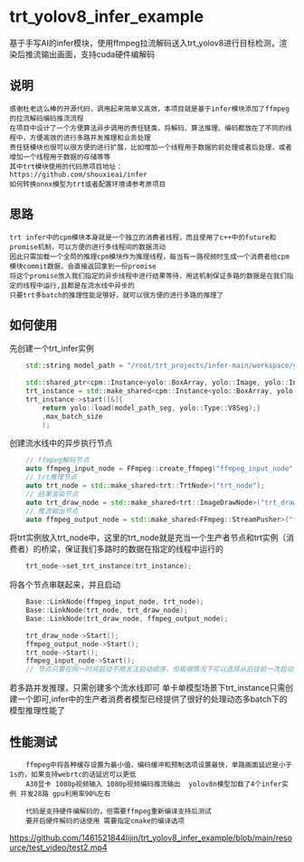 # trt_yolov8_infer_example
基于手写AI的infer模块，使用ffmpeg拉流解码送入trt_yolov8进行目标检测，渲染后推流输出画面，支持cuda硬件编解码

## 说明
    感谢杜老这么棒的开源代码，调用起来简单又高效，本项目就是基于infer模块添加了ffmpeg的拉流解码编码推流流程
    在项目中设计了一个方便算法异步调用的责任链类，将解码、算法推理、编码都放在了不同的线程中，方便高效的进行多路并发推理和业务处理
    责任链模块也很可以很方便的进行扩展，比如增加一个线程用于数据的前处理或者后处理，或者增加一个线程用于数据的存储等等
    其中trt模块使用的代码原项目地址：
    https://github.com/shouxieai/infer
    如何转换onnx模型为trt或者配置环境请参考原项目

## 思路
    trt infer中的cpm模块本身就是一个独立的消费者线程，而且使用了c++中的future和promise机制，可以方便的进行多线程间的数据流动
    因此只需加载一个全局的推理cpm模块作为推理线程，每当有一路视频时生成一个消费者给cpm模块commit数据，会直接返回拿到一份promise
    将这个promise放入我们指定的异步线程中进行结果等待，用这机制保证多路的数据是在我们指定的线程中运行,且都是在流水线中异步的
    只要trt多batch的推理性能足够好，就可以很方便的进行多路的推理了

## 如何使用
先创建一个trt_infer实例
~~~c++
    std::string model_path = "/root/trt_projects/infer-main/workspace/yolov8n.transd.engine";
        
    std::shared_ptr<cpm::Instance<yolo::BoxArray, yolo::Image, yolo::Infer>> trt_instance;
    trt_instance = std::make_shared<cpm::Instance<yolo::BoxArray, yolo::Image, yolo::Infer>>();
    trt_instance->start([&]{ 
        return yolo::load(model_path_seg, yolo::Type::V8Seg);}
        ,max_batch_size
        );
~~~
创建流水线中的异步执行节点
~~~c++
    // ffmpeg解码节点
    auto ffmpeg_input_node = FFmpeg::create_ffmpeg("ffmpeg_input_node", stream_url);
    // trt推理节点
    auto trt_node = std::make_shared<trt::TrtNode>("trt_node");
    // 结果渲染节点
    auto trt_draw_node = std::make_shared<trt::ImageDrawNode>("trt_draw_node");
    // 推流输出节点
    auto ffmpeg_output_node = std::make_shared<FFmpeg::StreamPusher>("ffmpeg_output_node");
~~~
将trt实例放入trt_node中，这里的trt_node就是充当一个生产者节点和trt实例（消费者）的桥梁，保证我们多路时的数据在指定的线程中运行的
~~~c++
    trt_node->set_trt_instance(trt_instance);
~~~
将各个节点串联起来，并且启动
~~~c++
    Base::LinkNode(ffmpeg_input_node, trt_node);
    Base::LinkNode(trt_node, trt_draw_node);
    Base::LinkNode(trt_draw_node, ffmpeg_output_node);
    
    trt_draw_node->Start();
    ffmpeg_output_node->Start();
    trt_node->Start();
    ffmpeg_input_node->Start();
    // 节点只要在同一时间启动不用关注启动顺序，但极端情况下可以选择从后往前一次启动   
~~~
若多路并发推理，只需创建多个流水线即可
单卡单模型场景下trt_instance只需创建一个即可,infer中的生产者消费者模型已经提供了很好的处理动态多batch下的模型推理性能了


## 性能测试
        ffmpeg中将各种缓存设置为最小值，编码缓冲和预制选项设置最快，单路画面延迟是小于1s的，如果支持webrtc的话延迟可以更低
        A30显卡 1080p视频输入 1080p视频编码推流输出  yolov8n模型加载了4个infer实例 并发28路 gpu利用率90%左右 
        
        代码是支持硬件编解码的，但需要ffmpeg重新编译支持后测试
        要开启硬件解码的话使用 需要指定cmake的编译选项


https://github.com/1461521844lijin/trt_yolov8_infer_example/blob/main/resource/test_video/test2.mp4
